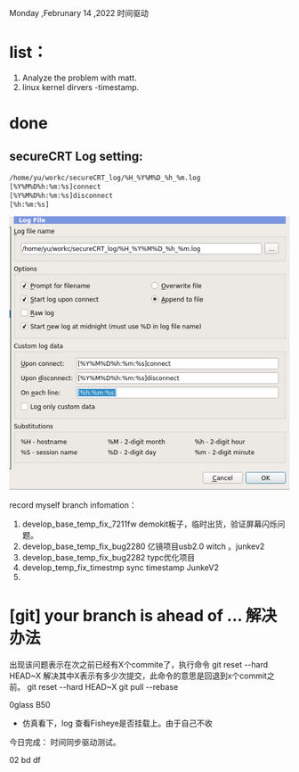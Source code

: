 Monday ,Februnary 14 ,2022 时间驱动

# list：
1. Analyze the problem with matt.
2. linux kernel dirvers -timestamp.




# done
## secureCRT Log setting:
```
/home/yu/workc/secureCRT_log/%H_%Y%M%D_%h_%m.log
[%Y%M%D%h:%m:%s]connect
[%Y%M%D%h:%m:%s]disconnect
[%h:%m:%s]
```

![picture 1](../../../images/ffd969da044ff680c31337fdf81ba640e54a9f9429d2e914c5672a5294df0c92.png)  

record myself branch infomation：
1. develop_base_temp_fix_7211fw demokit板子，临时出货，验证屏幕闪烁问题。
2. develop_base_temp_fix_bug2280 亿镜项目usb2.0 witch 。junkev2
3. develop_base_temp_fix_bug2282 typc优化项目
4. develop_temp_fix_timestmp sync timestamp JunkeV2
5. 


# [git] your branch is ahead of ... 解决办法

出现该问题表示在次之前已经有X个commite了，执行命令
git reset --hard HEAD~X
解决其中X表示有多少次提交，此命令的意思是回退到x个commit之前。
git reset --hard HEAD~X
git pull --rebase



0glass B50 
- 仿真看下，log 查看Fisheye是否挂载上。由于自己不收



今日完成：
时间同步驱动测试。


02 bd df 








